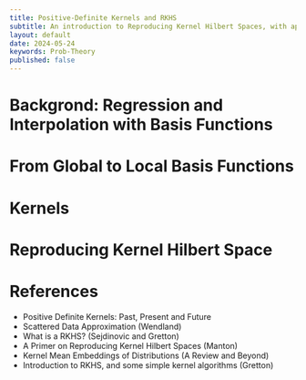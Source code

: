 ```yaml
---
title: Positive-Definite Kernels and RKHS
subtitle: An introduction to Reproducing Kernel Hilbert Spaces, with applications to nonparametric statistics.
layout: default
date: 2024-05-24
keywords: Prob-Theory
published: false
---
```


# Backgrond: Regression and Interpolation with Basis Functions

# From Global to Local Basis Functions

# Kernels

# Reproducing Kernel Hilbert Space

# References
- Positive Definite Kernels: Past, Present and Future
- Scattered Data Approximation (Wendland)
- What is a RKHS? (Sejdinovic and Gretton)
- A Primer on Reproducing Kernel Hilbert Spaces (Manton)
- Kernel Mean Embeddings of Distributions (A Review and Beyond)
- Introduction to RKHS, and some simple kernel algorithms (Gretton)
